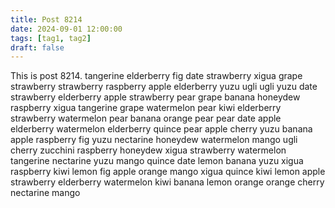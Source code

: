 ```yaml
---
title: Post 8214
date: 2024-09-01 12:00:00
tags: [tag1, tag2]
draft: false
---
```

This is post 8214.
tangerine
elderberry
fig
date
strawberry
xigua
grape
strawberry
strawberry
raspberry
apple
elderberry
yuzu
ugli
ugli
yuzu
date
strawberry
elderberry
apple
strawberry
pear
grape
banana
honeydew
raspberry
xigua
tangerine
grape
watermelon
pear
kiwi
elderberry
strawberry
watermelon
pear
banana
orange
pear
pear
date
apple
elderberry
watermelon
elderberry
quince
pear
apple
cherry
yuzu
banana
apple
raspberry
fig
yuzu
nectarine
honeydew
watermelon
mango
ugli
cherry
zucchini
raspberry
honeydew
xigua
strawberry
watermelon
tangerine
nectarine
yuzu
mango
quince
date
lemon
banana
yuzu
xigua
raspberry
kiwi
lemon
fig
apple
orange
mango
xigua
quince
kiwi
lemon
apple
strawberry
elderberry
watermelon
kiwi
banana
lemon
orange
orange
cherry
nectarine
mango
